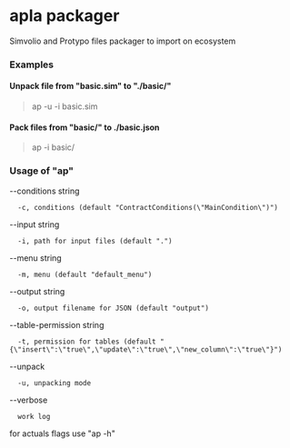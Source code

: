# apla packager

Simvolio and Protypo files packager to import on ecosystem

### Examples

#### Unpack file from "basic.sim" to "./basic/"

>ap -u -i basic.sim

#### Pack files from "basic/" to ./basic.json

>ap -i basic/

### Usage of "ap"

  --conditions string

      -c, conditions (default "ContractConditions(\"MainCondition\")")

  --input string

      -i, path for input files (default ".")

  --menu string

      -m, menu (default "default_menu")

  --output string

      -o, output filename for JSON (default "output")


  --table-permission string

      -t, permission for tables (default "{\"insert\":\"true\",\"update\":\"true\",\"new_column\":\"true\"}")

--unpack

      -u, unpacking mode

--verbose

      work log

for actuals flags use "ap -h"